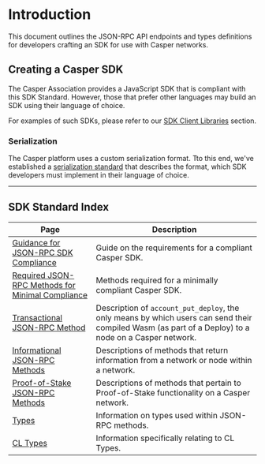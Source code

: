 # Introduction

This document outlines the JSON-RPC API endpoints and types definitions for developers crafting an SDK for use with Casper networks.

## Creating a Casper SDK

The Casper Association provides a JavaScript SDK that is compliant with this SDK Standard. However, those that prefer other languages may build an SDK using their language of choice.

For examples of such SDKs, please refer to our [SDK Client Libraries](/dapp-dev-guide/building-dapps/sdk/index.md) section.

### Serialization

The Casper platform uses a custom serialization format. Tto this end, we've established a [serialization standard](/design/serialization-standard/) that describes the format, which SDK developers must implement in their language of choice.

-------

## SDK Standard Index

|Page|Description|
|----|-----------|
|[Guidance for JSON-RPC SDK Compliance](dapp-dev-guide/sdkspec/guidance.md)|Guide on the requirements for a compliant Casper SDK.|
|[Required JSON-RPC Methods for Minimal Compliance](dapp-dev-guide/sdkspec/json-rpc-minimal.md)|Methods required for a minimally compliant Casper SDK.|
|[Transactional JSON-RPC Method](dapp-dev-guide/sdkspec/json-rpc-transactional.md)|Description of `account_put_deploy`, the only means by which users can send their compiled Wasm (as part of a Deploy) to a node on a Casper network.|
|[Informational JSON-RPC Methods](dapp-dev-guide/sdkspec/json-rpc-informational.md)|Descriptions of methods that return information from a network or node within a network.|
|[Proof-of-Stake JSON-RPC Methods](dapp-dev-guide/sdkspec/json-rpc-pos.md)|Descriptions of methods that pertain to Proof-of-Stake functionality on a Casper network.|
|[Types](dapp-dev-guide/sdkspec/types_chain.md)|Information on types used within JSON-RPC methods.|
|[CL Types](dapp-dev-guide/sdkspec/types_cl.md)|Information specifically relating to CL Types.|
